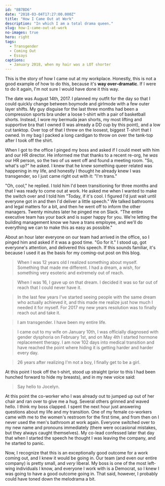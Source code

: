 ```yaml
---
id: "8B7BD6"
date: "2018-03-04T17:27:00.000Z"
title: "How I Came Out at Work"
description: "In which I am a total drama queen."
slug: how-I-came-out-at-work
no-images: true
hero: right
tags:
  - Transgender
  - Coming Out
  - Essays
captions:
  - January 2018, when my hair was a LOT shorter
---
```


This is the story of how I came out at my workplace. Honestly, this is not a good example of how to do this, because it's **way over-dramatic**. If I were to do it again, I'm not sure I would have done it this way.

The date was August 14th, 2017. I planned my outfit for the day so that I could quickly change between boymode and girlmode with a few outer layer shifts. My guy disguise for the last three months had been a compression sports bra under a loose t-shirt with a pair of basketball shorts. Instead, I wore my bermuda jean shorts, my most lifting and supportive bra that I owned (I was already a DD cup by this point), and a low cut tanktop. Over top of that I threw on the loosest, biggest T-shirt that I owned. In my bag I packed a long cardigan to throw on over the tank-top after I took off the shirt.

When I got to the office I pinged my boss and asked if I could meet with him and our HR director. He informed me that thanks to a recent re-org, he _was_ our HR person, so the two of us went off and found a meeting room. "So, what's up?" he asked. I knew that he knew something queer related was happening in my life, and honestly I thought he already knew I was transgender, so I just came right out with it: "I'm trans."

"Oh, cool," he replied. I told him I'd been transitioning for three months and that I was ready to come out at work. He asked me when I wanted to make the switch over and I told him "Today, if it's cool. I figured I'd just wait until everyone got in and then I'd deliver a little speech." We talked bathrooms and legal matters for a bit, and then he went off to inform the other managers. Twenty minutes later he pinged me on Slack. "The entire executive team has your back and is super happy for you. We're letting the building management know we have a trans employee, and we'll do everything we can to make this as easy as possible."

About an hour later everyone on our team had arrived in the office, so I pinged him and asked if it was a good time. "Go for it." I stood up, got everyone's attention, and delivered this speech. If this sounds familiar, it's because I used it as the basis for my coming-out post on this blog.

> When I was 12 years old I realized something about myself. Something that made me different. I had a dream, a wish, for something very esoteric and extremely out of reach.

> When I was 16, I gave up on that dream. I decided it was so far out of reach that I could never have it.

> In the last few years I've started seeing people with the same dream who actually achieved it, and this made me realize just how much I needed it for myself. For 2017 my new years resolution was to finally reach out and take it.

> I am transgender. I have been my entire life.

> I came out to my wife on January 10th, I was officially diagnosed with gender dysphoria on February 1st, and on May 4th I started hormone replacement therapy. I am now 102 days into medical transition and have reached the point where hiding it is getting harder and harder every day.

> 26 years after realizing I'm not a boy, I finally get to be a girl.

At this point I took off the t-shirt, stood up straight (prior to this I had been hunched forward to hide my breasts), and in my new voice said:

> Say hello to Jocelyn.

At this point the co-worker who I was already out to jumped up out of her chair and ran over to give me a hug. Several others grinned and waved hello. I think my boss clapped. I spent the next hour just answering questions about my life and my transition. One of my female co-workers came with me to the women's restroom for the first time, and from then on I never used the men's bathroom at work again. Everyone switched over to my new name and pronouns immediately (there were occasional mistakes, but they always caught themselves). My co-lead confessed later that day that when I started the speech he thought I was leaving the company, and he started to panic.

Now, I recognize that this is an exceptionally good outcome for a work coming out, and I knew it would be going in. Our team (and even our entire company) is pretty small, and _very_ liberal. My boss is one of the most left-wing individuals I know, and everyone I work with is a Democrat, so I knew I was going to have a good outcome going in. That said, however, I probably could have toned down the melodrama a bit.
